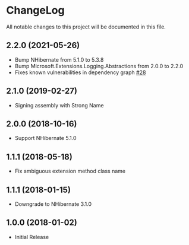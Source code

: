 # ChangeLog

All notable changes to this project will be documented in this file.

## 2.2.0 (2021-05-26)

- Bump NHibernate from 5.1.0 to 5.3.8
- Bump Microsoft.Extensions.Logging.Abstractions from 2.0.0 to 2.2.0
- Fixes known vulnerabilities in dependency graph [#28](https://github.com/akunzai/NHibernate.Extensions.Logging/pull/28)

## 2.1.0 (2019-02-27)

- Signing assembly with Strong Name

## 2.0.0 (2018-10-16)

- Support NHibernate 5.1.0

## 1.1.1 (2018-05-18)

- Fix ambiguous extension method class name

## 1.1.1 (2018-01-15)

- Downgrade to NHibernate 3.1.0

## 1.0.0 (2018-01-02)

- Initial Release
